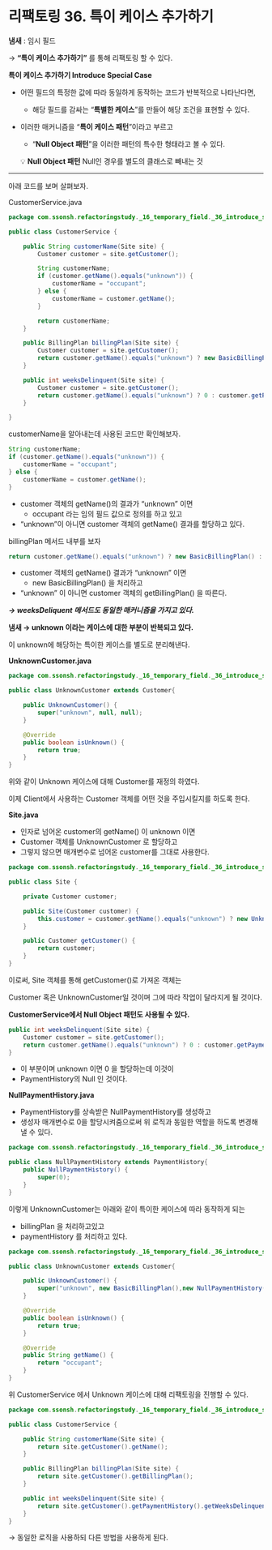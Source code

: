 # 리팩토링 36. 특이 케이스 추가하기

**냄새** : 임시 필드

→ **“특이 케이스 추가하기”** 를 통해 리팩토링 할 수 있다.

**특이 케이스 추가하기 Introduce Special Case**

- 어떤 필드의 특정한 값에 따라 동일하게 동작하는 코드가 반복적으로 나타난다면,
    - 해당 필드를 감싸는 “**특별한 케이스**”를 만들어 해당 조건을 표현할 수 있다.
- 이러한 매커니즘을 “**특이 케이스 패턴**”이라고 부르고
    - “**Null Object 패턴**”을 이러한 패턴의 특수한 형태라고 볼 수 있다.

    
    💡 **Null Object 패턴**
    Null인 경우를 별도의 클래스로 빼내는 것


---

아래 코드를 보며 살펴보자.

CustomerService.java

```java
package com.ssonsh.refactoringstudy._16_temporary_field._36_introduce_special_case;

public class CustomerService {

    public String customerName(Site site) {
        Customer customer = site.getCustomer();

        String customerName;
        if (customer.getName().equals("unknown")) {
            customerName = "occupant";
        } else {
            customerName = customer.getName();
        }

        return customerName;
    }

    public BillingPlan billingPlan(Site site) {
        Customer customer = site.getCustomer();
        return customer.getName().equals("unknown") ? new BasicBillingPlan() : customer.getBillingPlan();
    }

    public int weeksDelinquent(Site site) {
        Customer customer = site.getCustomer();
        return customer.getName().equals("unknown") ? 0 : customer.getPaymentHistory().getWeeksDelinquentInLastYear();
    }

}
```

customerName을 알아내는데 사용된 코드만 확인해보자.

```java
String customerName;
if (customer.getName().equals("unknown")) {
    customerName = "occupant";
} else {
    customerName = customer.getName();
}
```

- customer 객체의 getName()의 결과가 “unknown” 이면
    - occupant 라는 임의 필드 값으로 정의를 하고 있고
- “unknown”이 아니면 customer 객체의 getName() 결과를 할당하고 있다.

billingPlan 메서드 내부를 보자

```java
return customer.getName().equals("unknown") ? new BasicBillingPlan() : customer.getBillingPlan();
```

- customer 객체의 getName() 결과가 “unknown” 이면
    - new BasicBillingPlan() 을 처리하고
- “unknown” 이 아니면 customer 객체의 getBillingPlan() 을 따른다.

***→ weeksDeliquent 메서드도 동일한 매커니즘을 가지고 있다.***

**냄새 → unknown 이라는 케이스에 대한 부분이 반복되고 있다.**

이 unknown에 해당하는 특이한 케이스를 별도로 분리해낸다.

**UnknownCustomer.java**

```java
package com.ssonsh.refactoringstudy._16_temporary_field._36_introduce_special_case;

public class UnknownCustomer extends Customer{

    public UnknownCustomer() {
        super("unknown", null, null);
    }

    @Override
    public boolean isUnknown() {
        return true;
    }
}
```

위와 같이 Unknown 케이스에 대해 Customer를 재정의 하였다.

이제 Client에서 사용하는 Customer 객체를 어떤 것을 주입시킬지를 하도록 한다.

**Site.java**

- 인자로 넘어온 customer의 getName() 이 unknown 이면
- Customer 객체를 UnknownCustomer 로 할당하고
- 그렇지 않으면 매개변수로 넘어온 customer를 그대로 사용한다.

```java
package com.ssonsh.refactoringstudy._16_temporary_field._36_introduce_special_case;

public class Site {

    private Customer customer;

    public Site(Customer customer) {
        this.customer = customer.getName().equals("unknown") ? new UnknownCustomer() : customer;
    }

    public Customer getCustomer() {
        return customer;
    }
}
```

이로써, Site 객체를 통해 getCustomer()로 가져온 객체는

Customer 혹은 UnknownCustomer일 것이며 그에 따라 작업이 달라지게 될 것이다.

**CustomerService에서 Null Object 패턴도 사용될 수 있다.**

```java
public int weeksDelinquent(Site site) {
    Customer customer = site.getCustomer();
    return customer.getName().equals("unknown") ? 0 : customer.getPaymentHistory().getWeeksDelinquentInLastYear();
}
```

- 이 부분이며 unknown 이면 0 을 할당하는데 이것이
- PaymentHistory의 Null 인 것이다.

**NullPaymentHistory.java**

- PaymentHistory를 상속받은 NullPaymentHistory를 생성하고
- 생성자 매개변수로 0을 할당시켜줌으로써 위 로직과 동일한 역할을 하도록 변경해낼 수 있다.

```java
package com.ssonsh.refactoringstudy._16_temporary_field._36_introduce_special_case;

public class NullPaymentHistory extends PaymentHistory{
    public NullPaymentHistory() {
        super(0);
    }
}
```

이렇게 UnknownCustomer는 아래와 같이 특이한 케이스에 따라 동작하게 되는

- billingPlan 을 처리하고있고
- paymentHistory 를 처리하고 있다.

```java
package com.ssonsh.refactoringstudy._16_temporary_field._36_introduce_special_case;

public class UnknownCustomer extends Customer{

    public UnknownCustomer() {
        super("unknown", new BasicBillingPlan(),new NullPaymentHistory());
    }

    @Override
    public boolean isUnknown() {
        return true;
    }

    @Override
    public String getName() {
        return "occupant";
    }
}
```

위 CustomerService 에서 Unknown 케이스에 대해 리팩토링을 진행할 수 있다.

```java
package com.ssonsh.refactoringstudy._16_temporary_field._36_introduce_special_case;

public class CustomerService {

    public String customerName(Site site) {
        return site.getCustomer().getName();
    }

    public BillingPlan billingPlan(Site site) {
        return site.getCustomer().getBillingPlan();
    }

    public int weeksDelinquent(Site site) {
        return site.getCustomer().getPaymentHistory().getWeeksDelinquentInLastYear();
    }
}
```

→ 동일한 로직을 사용하되 다른 방법을 사용하게 된다.